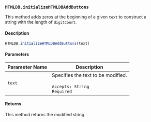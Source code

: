 ### `HTMLDB.initializeHTMLDBAddButtons`

This method adds zeros at the beginning of a given `text` to construct a string with the length of `digitCount`.

#### Description

```javascript
HTMLDB.initializeHTMLDBAddButtons(text)
```

#### Parameters

| Parameter Name             | Description                               |
| -------------------------- | ----------------------------------------- |
| `text` | Specifies the text to be modified.<br><br>`Accepts: String`<br>`Required` |

#### Returns

This method returns the modified string.